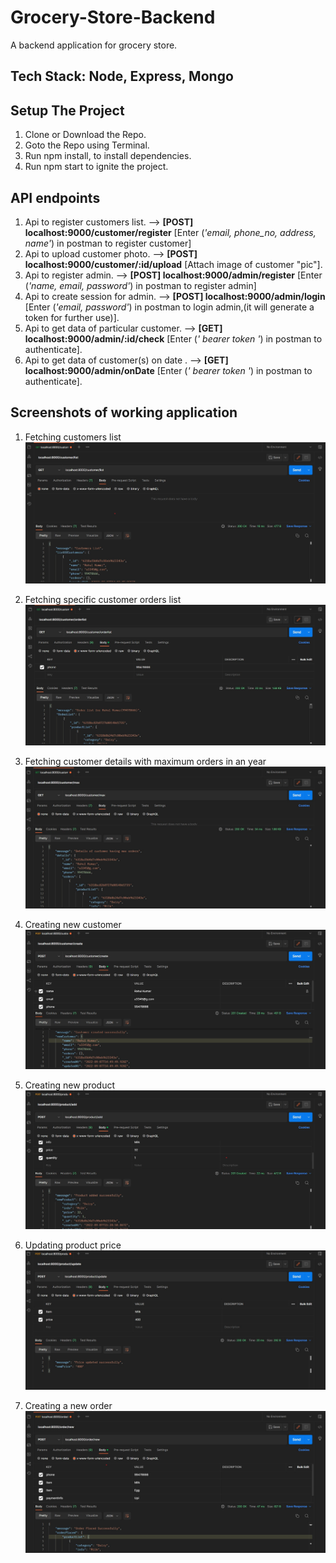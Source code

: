 # Grocery-Store-Backend
 A backend application for grocery store.

## Tech Stack: Node, Express, Mongo

## Setup The Project
1. Clone or Download the Repo.
2. Goto the Repo using Terminal. 
3. Run npm install, to install dependencies.
4. Run npm start to ignite the project.


## API endpoints
1. Api to register customers list. --> **[POST] localhost:9000/customer/register** [Enter (*'email, phone_no, address, name'*) in postman to register customer]
2. Api to upload customer photo. --> **[POST]  localhost:9000/customer/:id/upload**  [Attach image of customer "pic"].
3. Api to register admin. -->  **[POST] localhost:9000/admin/register** [Enter (*'name, email, password'*) in postman to register admin]
4. Api to create session for admin. --> **[POST]  localhost:9000/admin/login** [Enter (*'email, password'*) in postman to login admin,(it will generate a token for further use)].
5. Api to get data of particular customer.  --> **[GET]  localhost:9000/admin/:id/check**   [Enter (*' bearer token '*) in postman to authenticate].
6. Api to get data of customer(s) on date .  --> **[GET]  localhost:9000/admin/onDate**  [Enter (*' bearer token '*) in postman to authenticate].


## Screenshots of working application

1. Fetching customers list
   ![Semantic description of image](https://github.com/RohanVashisht003/All-Images/blob/main/fetch%20customer.jpg?raw=true)
   
2. Fetching specific customer orders list
   ![Semantic description of image](https://github.com/RohanVashisht003/All-Images/blob/main/specific.jpg?raw=true)
   
3. Fetching customer details with maximum orders in an year
    ![Semantic description of image](https://github.com/RohanVashisht003/All-Images/blob/main/maxorders.jpg?raw=true)
    
4. Creating new customer
   ![Semantic description of image](https://github.com/RohanVashisht003/All-Images/blob/main/Screenshot%202022-09-07%20202103.jpg?raw=true)
   
5. Creating new product
   ![Semantic description of image](https://github.com/RohanVashisht003/All-Images/blob/main/product%20add.jpg?raw=true)
   
6. Updating product price
   ![Semantic description of image](https://github.com/RohanVashisht003/All-Images/blob/main/product%20update.jpg?raw=true)
   
7. Creating a new order 
   ![Semantic description of image](https://github.com/RohanVashisht003/All-Images/blob/main/neworder.jpg?raw=true)
    
